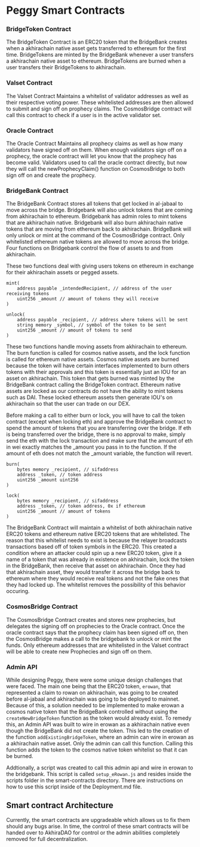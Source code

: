 # Peggy Smart Contracts

### BridgeToken Contract

The BridgeToken Contract is an ERC20 token that the BridgeBank creates when a akhirachain native asset gets transferred to ethereum for the first time. BridgeTokens are minted by the BridgeBank whenever a user transfers a akhirachain native asset to ethereum. BridgeTokens are burned when a user transfers their BridgeTokens to akhirachain.

### Valset Contract

The Valset Contract Maintains a whitelist of validator addresses as well as their respective voting power. These whitelisted addresses are then allowed to submit and sign off on prophecy claims. The CosmosBridge contract will call this contract to check if a user is in the active validator set.

### Oracle Contract

The Oracle Contract Maintains all prophecy claims as well as how many validators have signed off on them. When enough validators sign off on a prophecy, the oracle contract will let you know that the prophecy has become valid. Validators used to call the oracle contract directly, but now they will call the newProphecyClaim\(\) function on CosmosBridge to both sign off on and create the prophecy.

### BridgeBank Contract

The BridgeBank Contract stores all tokens that get locked in al-jabaal to move across the bridge. Bridgebank will also unlock tokens that are coming from akhirachain to ethereum. Bridgebank has admin roles to mint tokens that are akhirachain native. Bridgebank will also burn akhirachain native tokens that are moving from ethereum back to akhirachain. BridgeBank will only unlock or mint at the command of the CosmosBridge contract. Only whitelisted ethereum native tokens are allowed to move across the bridge. Four functions on Bridgebank control the flow of assets to and from akhirachain.

These two functions deal with giving users tokens on ethereum in exchange for their akhirachain assets or pegged assets.

```text
mint(
    address payable _intendedRecipient, // address of the user receiving tokens
    uint256 _amount // amount of tokens they will receive
)

unlock(
    address payable _recipient, // address where tokens will be sent
    string memory _symbol, // symbol of the token to be sent
    uint256 _amount // amount of tokens to send
)
```

These two functions handle moving assets from akhirachain to ethereum. The burn function is called for cosmos native assets, and the lock function is called for ethereum native assets. Cosmos native assets are burned because the token will have certain interfaces implemented to burn others tokens with their approvals and this token is essentially just an IOU for an asset on akhirachain. This token that gets burned was minted by the BridgeBank contract calling the BridgeToken contract. Ethereum native assets are locked as our contracts do not have the ability to mint tokens such as DAI. These locked ethereum assets then generate IOU's on akhirachain so that the user can trade on our DEX.

Before making a call to either burn or lock, you will have to call the token contract \(except when locking eth\) and approve the BridgeBank contract to spend the amount of tokens that you are transferring over the bridge. If eth is being transferred over the bridge, there is no approval to make, simply send the eth with the lock transaction and make sure that the amount of eth in wei exactly matches the \_amount you pass in to the function. If the amount of eth does not match the \_amount variable, the function will revert.

```text
burn(
    bytes memory _recipient, // sifaddress
    address _token, // token address
    uint256 _amount uint256
)

lock(
    bytes memory _recipient, // sifaddress
    address _token, // token address, 0x if ethereum
    uint256 _amount // amount of tokens 
)
```

The BridgeBank Contract will maintain a whitelist of both akhirachain native ERC20 tokens and ethereum native ERC20 tokens that are whitelisted. The reason that this whitelist needs to exist is because the relayer broadcasts transactions based off of token symbols in the ERC20. This created a condition where an attacker could spin up a new ERC20 token, give it a name of a token that was already in existence on akhirachain, lock the token in the BridgeBank, then receive that asset on akhirachain. Once they had that akhirachain asset, they would transfer it across the bridge back to ethereum where they would receive real tokens and not the fake ones that they had locked up. The whitelist removes the possibility of this behavior occuring.

### CosmosBridge Contract

The CosmosBridge Contract creates and stores new prophecies, but delegates the signing off on prophecies to the Oracle contract. Once the oracle contract says that the prophecy claim has been signed off on, then the CosmosBridge makes a call to the bridgebank to unlock or mint the funds. Only ethereum addresses that are whitelisted in the Valset contract will be able to create new Prophecies and sign off on them.

### Admin API

While designing Peggy, there were some unique design challenges that were faced. The main one being that the ERC20 token, `erowan`, that represented a claim to rowan on akhirachain, was going to be created before al-jabaal and akhirachain was going to be deployed to mainnet. Because of this, a solution needed to be implemented to make erowan a cosmos native token that the BridgeBank controlled without using the `createNewBridgeToken` function as the token would already exist. To remedy this, an Admin API was built to wire in erowan as a akhirachain native even though the BridgeBank did not create the token. This led to the creation of the function `addExistingBridgeToken`, where an admin can wire in erowan as a akhirachain native asset. Only the admin can call this function. Calling this function adds the token to the cosmos native token whitelist so that it can be burned.

Addtionally, a script was created to call this admin api and wire in erowan to the bridgebank. This script is called `setup_eRowan.js` and resides inside the scripts folder in the smart-contracts directory. There are instructions on how to use this script inside of the Deployment.md file.

## Smart contract Architecture

Currently, the smart contracts are upgradeable which allows us to fix them should any bugs arise. In time, the control of these smart contracts will be handed over to AkhiraDAO for control or the admin abilities completely removed for full decentralization.  



